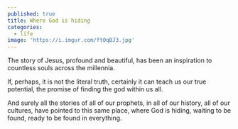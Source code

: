 ```yaml
---
published: true
title: Where God is hiding
categories:
  - life
image: 'https://i.imgur.com/ft0qBJ3.jpg'
---
```

The story of Jesus,
profound and beautiful,
has been an inspiration 
to countless souls
across the millennia.

If, perhaps,
it is not the literal truth,
certainly it can teach us
our true potential,
the promise of finding the god
within us all.

And surely 
all the stories
of all of our prophets,
in all of our history,
all of our cultures,
have pointed to this same place,
where God is hiding,
waiting to be found,
ready to be found
in everything.
